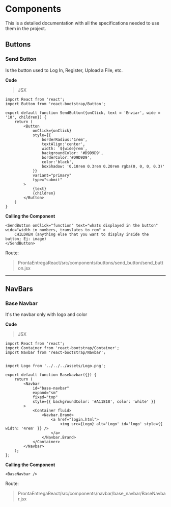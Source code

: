 # Components

This is a detailed documentation with all the specifications needed to use them in the project.

## Buttons
### Send Button
Is the button used to Log In, Register, Upload a File, etc.


**Code**
>JSX
```
import React from 'react';
import Button from 'react-bootstrap/Button';

export default function SendButton({onClick, text = 'Enviar', wide = '10', children}) {
    return (
        <Button 
            onClick={onClick} 
            style={{
                borderRadius:'1rem', 
                textAlign:'center',
                width: `${wide}rem`, 
                backgroundColor: '#D9D9D9', 
                borderColor:'#D9D9D9', 
                color:'black', 
                boxShadow: '0.10rem 0.3rem 0.20rem rgba(0, 0, 0, 0.3)'
            }} 
            variant="primary" 
            type="submit"
        >
            {text}
            {children}
        </Button>
    )
}
```

**Calling the Component**
```
<SendButton onClick="function" text="whats displayed in the button" wide="width in numbers, translates to rem" >
    CHILDREN (anything else that you want to display inside the button; Ej: image)
</SendButton>
```
Route:    
>ProntaEntregaReact/src/components/buttons/send_button/send_button.jsx

---
## NavBars
### Base Navbar
It's the navbar only with logo and color

**Code**
>JSX
```
import React from 'react';
import Container from 'react-bootstrap/Container';
import Navbar from 'react-bootstrap/Navbar';


import Logo from '../../../assets/Logo.png';

export default function BaseNavbar({}) {
    return (
        <Navbar 
            id="base-navbar" 
            expand="sm" 
            fixed="top" 
            style={{ backgroundColor: '#A11818', color: 'white' }}
        >
            <Container fluid>
                <Navbar.Brand>
                    <a href="login.html">
                        <img src={Logo} alt='Logo' id='logo' style={{ width: '4rem' }} />
                    </a>
                </Navbar.Brand>
            </Container>
        </Navbar>
    );
};
```

**Calling the Component**
```
<BaseNavbar />
```

Route:
>ProntaEntregaReact/src/components/navbar/base_navbar/BaseNavbar.jsx